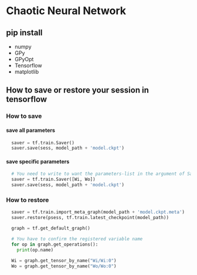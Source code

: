 # Chaotic Neural Network

## pip install
- numpy
- GPy
- GPyOpt
- Tensorflow
- matplotlib

## How to save or restore your session in tensorflow
### How to save
#### save all parameters
~~~python
  saver = tf.train.Saver()
  saver.save(sess, model_path + 'model.ckpt')
~~~

#### save specific parameters
~~~python
  # You need to write to want the parameters-list in the argument of Saver()
  saver = tf.train.Saver([Wi, Wo])
  saver.save(sess, model_path + 'model.ckpt')
~~~

### How to restore
~~~python
  saver = tf.train.import_meta_graph(model_path + 'model.ckpt.meta')
  saver.restore(psess, tf.train.latest_checkpoint(model_path))

  graph = tf.get_default_graph()

  # You have to confirm the registered variable name
  for op in graph.get_operations():
    print(op.name)

  Wi = graph.get_tensor_by_name("Wi/Wi:0")
  Wo = graph.get_tensor_by_name("Wo/Wo:0")
~~~

